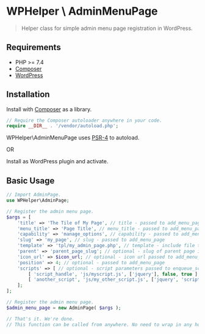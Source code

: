 # WPHelper \ AdminMenuPage

> Helper class for simple admin menu page registration in WordPress.

## Requirements
* PHP >= 7.4
* [Composer](https://getcomposer.org/)
* [WordPress](https://wordpress.org)

## Installation

Install with [Composer](https://getcomposer.org/) as a library.

```PHP
// Require the Composer autoloader anywhere in your code.
require __DIR__ . '/vendor/autoload.php';

```

WPHelper\AdminMenuPage uses [PSR-4](https://www.php-fig.org/psr/psr-4/) to autoload.

OR 

Install as WordPress plugin and activate.

## Basic Usage

```PHP
// Import AdminPage.
use WPHelper\AdminPage;

// Register the admin menu page.
$args = [
    'title' => 'The Tile of My Page', // title - passed to add_menu_page
    'menu_title' => 'Page Title', // menu_title - passed to add_menu_page (optional - will use title if none provided)
    'capability' => 'manage_options', // capability - passed to add_menu_page (optional - will default to 'manage_options')
    'slug' => 'my_page', // slug - passed to add_menu_page
    'template' => 'tpl/my_admin_page.php', // template - include file to print the page. wrapped in callback and passed to add_menu_page
    'parent' => 'parent_page_slug'; // optional - slug of parent page if creating submenu
    'icon_url' => $icon_url; // optional - icon url passed to add_menu_page/add_submenu_page
    'position' => 4; // optional - passed to add_menu_page
    'scripts' => [ // optional - script parameters passed to enqueue_scripts. Will only enqueue scripts on admin page
        [ 'script_handle', 'js/myscript.js', ['jquery'], false, true ],
        [ 'another_script', 'js/my_other_script.js', ['jquery', 'script_handle'], false, true ]
    ];
];

// Register the admin menu page.
$admin_menu_page = new AdminPage( $args );

// That's it. We're done.
// This function can be called from anywhere. No need to wrap in any hook.
```
